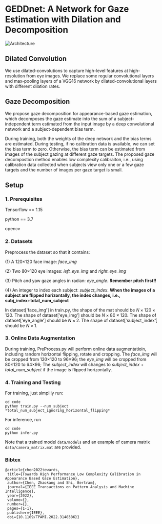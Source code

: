 # GEDDnet: A Network for Gaze Estimation with Dilation and Decomposition

  ![Architecture](https://raw.githubusercontent.com/czk32611/GEDDnet/master/Figure/Architecture.png)

## Dilated Convolution
  We use dilated-convolutions to capture high-level features at high-resolution from eye images. We replace some regular convolutional layers and max-pooling layers of a VGG16 network by dilated-convolutional layers with different dilation rates.

## Gaze Decomposition
  We propose gaze decomposition for appearance-based gaze estimation, which decomposes the gaze estimate into the sum of a subject-independent term estimated from the input image by a deep convolutional network and a subject-dependent bias term.

  During training, both the weights of the deep network and the bias terms are estimated. During testing, if no calibration data is available, we can set the bias term to zero. Otherwise, the bias term can be estimated from images of the subject gazing at different gaze targets. The proposed gaze decompostion method enables low complexity calibraiton, i.e., using calibration data collected when subjects view only one or a few gaze targets and the number of images per gaze target is small.

## Setup
### 1. Prerequisites
Tensorflow == 1.15

python == 3.7

opencv

### 2. Datasets
Preprocess the dataset so that it contains:

(1) A 120$\times$120 face image: *face_img*

(2) Two 80$\times$120 eye images: *left_eye_img* and *right_eye_img*

(3) Pitch and yaw gaze angles in radian: *eye_angle*. **Remember pitch first!!**

(4) An integer to index each subject: *subject_index*.
**When the images of a subject are flipped horizontally, the index changes, i.e., subj_index+total_num_subject**

In dataset['face_img'] in train.py, the shape of the mat should be $N \times 120 \times 120$. The shape of dataset['eye_img'] should be $N \times 80 \times 120$. The shape of dataset['eye_angle'] should be $N \times 2$. The shape of dataset['subject_index'] should be $N \times 1$.

### 3. Online Data Augmentation
During training, PreProcess.py will perform online data augmentatioin, including random horizontal flipping, rotate and cropping. The *face_img* will be cropped from 120$\times$120 to 96$\times$96; the *eye_img* will be cropped from 80$\times$120 to 64$\times$96; The *subject_index* will changes to *subject_index* + *total_num_subject* if the image is flipped horizontally.

### 4. Training and Testing
For training, just simplily run:

    cd code
    python train.py --num_subject *total_num_subject_ignoring_horizontal_flipping*

For inference, run
  
    cd code
    python infer.py

Note that a trained model `data/models` and an example of camera matrix `data/camera_matrix.mat` are provided.

### Bibtex
    @article{chen2022towards,
     title={Towards High Performance Low Complexity Calibration in Appearance Based Gaze Estimation}, 
     author={Chen, Zhaokang and Shi, Bertram},
     journal={IEEE Transactions on Pattern Analysis and Machine Intelligence}, 
     year={2022},
     volume={},
     number={},
     pages={1-1},
     publisher={IEEE},
     doi={10.1109/TPAMI.2022.3148386}}
